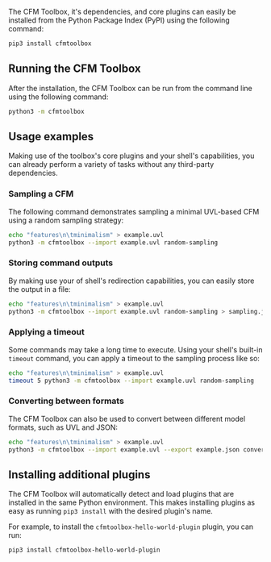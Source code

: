 The CFM Toolbox, it's dependencies, and core plugins can easily be installed from the Python Package Index (PyPI) using the following command:

```bash
pip3 install cfmtoolbox
```

## Running the CFM Toolbox

After the installation, the CFM Toolbox can be run from the command line using the following command:

```bash
python3 -m cfmtoolbox
```

## Usage examples

Making use of the toolbox's core plugins and your shell's capabilities, you can already perform a variety of tasks without any third-party dependencies.

### Sampling a CFM

The following command demonstrates sampling a minimal UVL-based CFM using a random sampling strategy:

```bash
echo "features\n\tminimalism" > example.uvl
python3 -m cfmtoolbox --import example.uvl random-sampling
```

### Storing command outputs

By making use your of shell's redirection capabilities, you can easily store the output in a file:

```bash
echo "features\n\tminimalism" > example.uvl
python3 -m cfmtoolbox --import example.uvl random-sampling > sampling.json
```

### Applying a timeout

Some commands may take a long time to execute.
Using your shell's built-in `timeout` command, you can apply a timeout to the sampling process like so:

```bash
echo "features\n\tminimalism" > example.uvl
timeout 5 python3 -m cfmtoolbox --import example.uvl random-sampling
```

### Converting between formats

The CFM Toolbox can also be used to convert between different model formats, such as UVL and JSON:

```bash
echo "features\n\tminimalism" > example.uvl
python3 -m cfmtoolbox --import example.uvl --export example.json convert
```

## Installing additional plugins

The CFM Toolbox will automatically detect and load plugins that are installed in the same Python environment.
This makes installing plugins as easy as running `pip3 install` with the desired plugin's name.

For example, to install the `cfmtoolbox-hello-world-plugin` plugin, you can run:

```bash
pip3 install cfmtoolbox-hello-world-plugin
```
